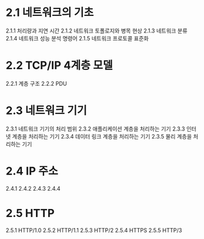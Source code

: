 # 2.1 네트워크의 기초
  2.1.1 처리량과 지연 시간
  2.1.2 네트워크 토폴로지와 병목 현상
  2.1.3 네트워크 분류
  2.1.4 네트워크 성능 분석 명령어
  2.1.5 네트워크 프로토콜 표준화

# 2.2 TCP/IP 4계층 모델
  2.2.1 계층 구조
  2.2.2 PDU

# 2.3 네트워크 기기
  2.3.1 네트워크 기기의 처리 범위
  2.3.2 애플리케이션 계층을 처리하는 기기
  2.3.3 인터넷 계층을 처리하는 기기
  2.3.4 데이터 링크 계층을 처리하는 기기
  2.3.5 물리 계층을 처리하는 기기
  
# 2.4 IP 주소
  2.4.1
  2.4.2
  2.4.3
  2.4.4
  
# 2.5 HTTP
  2.5.1 HTTP/1.0
  2.5.2 HTTP/1.1
  2.5.3 HTTP/2
  2.5.4 HTTPS
  2.5.5 HTTP/3
  
